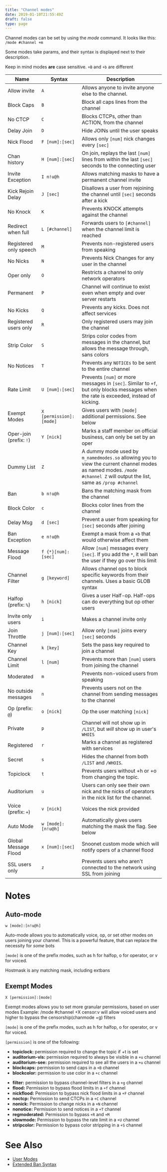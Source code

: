 ```yaml
---
title: "Channel modes"
date: 2019-01-10T21:55:49Z
draft: false
type: page
---
```


Channel modes can be set by using the *mode* command. It looks like this: `/mode #channel +m`

Some modes take params, and their syntax is displayed next to their description.

Keep in mind modes **are** case sensitive. `+B` and `+b` are different

|          Name           |          Syntax         |                                                Description                                                                                                              |
| ----------------------- | ----------------------- | ----------------------------------------------------------------------------------------------------------------------------------------------------------------------- |
| Allow invite            | `A`                     | Allows anyone to invite anyone else to the channel.                                                                                                                     |
| Block Caps              | `B`                     | Block all caps lines from the channel                                                                                                                                   |
| No CTCP                 | `C`                     | Blocks CTCPs, other than ACTION, from the channel                                                                                                                       |
| Delay Join              | `D`                     | Hide JOINs until the user speaks                                                                                                                                        |
| Nick Flood              | `F [num]:[sec]`         | Allows only `[num]` nick changes every `[sec]`                                                                                                                          |
| Chan history            | `H [num]:[sec]`         | On join, replays the last `[num]` lines from within the last `[sec]` seconds to the connecting user                                                                     |
| Invite Exception        | `I n!u@h`               | Allows matching masks to have a permanent channel invite                                                                                                                |
| Kick Rejoin Delay       | `J [sec]`               | Disallows a user from rejoining the channel until `[sec]` seconds after a kick                                                                                          |
| No Knock                | `K`                     | Prevents KNOCK attempts against the channel                                                                                                                             |
| Redirect when full      | `L [#channel]`          | Forwards users to `[#channel]` when the channel limit is reached                                                                                                        |
| Registered only speech  | `M`                     | Prevents non-registered users from speaking                                                                                                                             |
| No Nicks                | `N`                     | Prevents Nick Changes for any user in the channel                                                                                                                       |
| Oper only               | `O`                     | Restricts a channel to only network operators                                                                                                                           |
| Permanent               | `P`                     | Channel will continue to exist even when empty and over server restarts                                                                                                 |
| No Kicks                | `Q`                     | Prevents any kicks. Does not affect services                                                                                                                            |
| Registered users only   | `R`                     | Only registered users may join the channel                                                                                                                              |
| Strip Color             | `S`                     | Strips color codes from messages in the channel, but allows the message through, sans colors                                                                            |
| No Notices              | `T`                     | Prevents any `NOTICEs` to be sent to the entire channel                                                                                                                 |
| Rate Limit              | `U [num]:[sec]`         | Prevents `[num]` or more messages in `[sec]`. Similar to `+f`, but only blocks messages when the rate is exceeded, instead of kicking.                                  |
| Exempt Modes            | `X [permission]:[mode]` | Gives users with `[mode]` additional permissions. See below                                                                                                             |
| Oper-join (prefix: `!`) | `Y [nick]`              | Marks a staff member on official business, can only be set by an oper                                                                                                   |
| Dummy List              | `Z`                     | A dummy mode used by `m_namedmodes.so` allowing you to view the current channel modes as named modes. `/mode #channel Z` will output the list, same as `/prop #channel` |
| Ban                     | `b n!u@h`               | Bans the matching mask from the channel                                                                                                                                 |
| Block Color             | `c`                     | Blocks color lines from the channel                                                                                                                                     |
| Delay Msg               | `d [sec]`               | Prevent a user from speaking for `[sec]` seconds after joining                                                                                                          |
| Ban Exception           | `e n!u@h`               | Exempt a mask from a `+b` that would otherwise affect them                                                                                                              |
| Message Flood           | `f {*}[num]:[sec]`      | Allow `[num]` messages every `[sec]`. If you add the `*`, it will ban the user if they go over this limit                                                               |
| Channel Filter          | `g [keyword]`           | Allows channel ops to block specific keywords from their channels. Uses a basic GLOB syntax                                                                             |
| Halfop (prefix: `%`)    | `h [nick]`              | Gives a user Half-op. Half-ops can do everything but op other users                                                                                                     |
| Invite only users       | `i`                     | Makes a channel invite only                                                                                                                                             |
| Join Throttle           | `j [num]:[sec]`         | Allow only `[num]` joins every `[sec]` seconds                                                                                                                          |
| Channel Key             | `k [key]`               | Sets the pass key required to join a channel                                                                                                                            |
| Channel Limit           | `l [num]`               | Prevents more than `[num]` users from joining the channel                                                                                                               |
| Moderated               | `m`                     | Prevents non-voiced users from speaking                                                                                                                                 |
| No outside messages     | `n`                     | Prevents users not on the channel from sending messages to the channel                                                                                                  |
| Op (prefix: `@`)        | `o [nick]`              | Op the user matching `[nick]`                                                                                                                                           |
| Private                 | `p`                     | Channel will not show up in `/LIST`, but *will* show up in user's `WHOIS`                                                                                               |
| Registered              | `r`                     | Marks a channel as registered with services                                                                                                                             |
| Secret                  | `s`                     | Hides the channel from both `/LIST` and `/WHOIS`.                                                                                                                       |
| Topiclock               | `t`                     | Prevents users without +h or +o from changing the topic.                                                                                                                |
| Auditorium              | `u`                     | Users can only see their own nick and the nicks of operators in the nick list for the channel.                                                                          |
| Voice (prefix: `+`)     | `v [nick]`              | Voices the nick provided                                                                                                                                                |
| Auto Mode               | `w [mode]:[n!u@h]`      | Automatically gives users matching the mask the flag. See below                                                                                                         |
| Global Message Flood    | `x [num]:[sec]`         | Snoonet custom mode which will notify opers of a channel flood                                                                                                          |
| SSL users only          | `z`                     | Prevents users who aren't connected to the network using SSL from joining                                                                                               |

# Notes

## Auto-mode
`w [mode]:[n!u@h]`

Auto-mode allows you to automatically voice, op, or set other modes on users joining your channel. This is a powerful feature, that can replace the necessity for *some* bots

`[mode]` is one of the prefix modes, such as h for halfop, o for operator, or v for voiced.

Hostmask is any matching mask, including extbans

## Exempt Modes
`X [permission]:[mode]`

Exempt modes allows you to set more granular permissions, based on user modes
Example: /mode #channel +X censor:v will allow voiced users and higher to bypass the censorship(chanmode +g) filters

`[mode]` is one of the prefix modes, such as h for halfop, o for operator, or v for voiced.

`[permission]` is one of the following:

+ **topiclock:** permission required to change the topic if +t is set
+ **auditorium-vis:** permission required to always be visible in a `+u` channel
+ **auditorium-see:** permission required to see all the users in a `+u` channel
+ **blockcaps:** permission to send caps in a `+B` channel
+ **blockcolor:** permission to use color in a `+c` channel
<!-- + **censor:** permission to bypass censors in a `+G` channel -->
+ **filter:** permission to bypass channel-level filters in a `+g` channel
+ **flood:** Permission to bypass flood limits in a `+f` channel
+ **nickflood:** Permission to bypass nick flood limits in a `+F` channel
+ **noctcp:** Permission to send CTCPs in a `+C` channel
+ **nonick:** Permission to change nicks in a `+N` channel
+ **nonotice:** Permission to send notices in a `+T` channel
+ **regmoderated:** Permission to bypass `+R` and `+M`
+ **slowmode:** Permission to bypass the rate limit in a `+U` channel
+ **stripcolor:** Permission to bypass color stripping in a `+S` channel

# See Also

+ [User Modes](/umodes)
+ [Extended Ban Syntax](/extbans)
